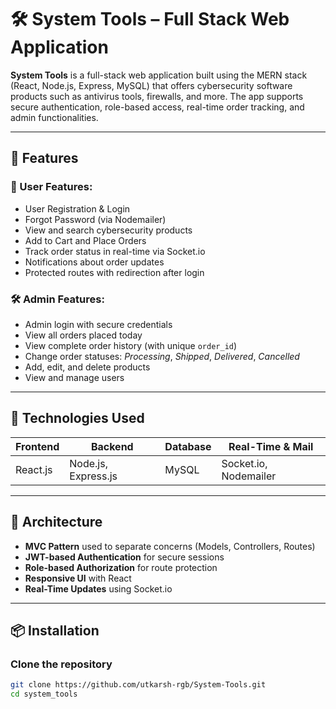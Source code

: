 # 🛠️ System Tools – Full Stack Web Application

**System Tools** is a full-stack web application built using the MERN stack (React, Node.js, Express, MySQL) that offers cybersecurity software products such as antivirus tools, firewalls, and more. The app supports secure authentication, role-based access, real-time order tracking, and admin functionalities.

---

## 🚀 Features

### 👤 User Features:
- User Registration & Login
- Forgot Password (via Nodemailer)
- View and search cybersecurity products
- Add to Cart and Place Orders
- Track order status in real-time via Socket.io
- Notifications about order updates
- Protected routes with redirection after login

### 🛠️ Admin Features:
- Admin login with secure credentials
- View all orders placed today
- View complete order history (with unique `order_id`)
- Change order statuses: *Processing*, *Shipped*, *Delivered*, *Cancelled*
- Add, edit, and delete products
- View and manage users

---

## 🔐 Technologies Used

| Frontend        | Backend           | Database       | Real-Time & Mail |
|----------------|-------------------|----------------|------------------|
| React.js        | Node.js, Express.js | MySQL          | Socket.io, Nodemailer |

---

## 🧠 Architecture
- **MVC Pattern** used to separate concerns (Models, Controllers, Routes)
- **JWT-based Authentication** for secure sessions
- **Role-based Authorization** for route protection
- **Responsive UI** with React
- **Real-Time Updates** using Socket.io

---

## 📦 Installation

### Clone the repository
```bash
git clone https://github.com/utkarsh-rgb/System-Tools.git
cd system_tools

